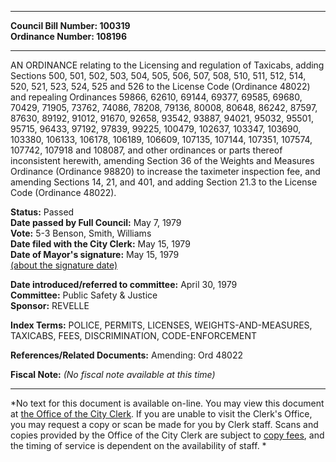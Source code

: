 * * * * *  
  
**Council Bill Number: [](#h0)[](#h2)100319**   
**Ordinance Number: 108196**  
  
* * * * *  
  
AN ORDINANCE relating to the Licensing and regulation of Taxicabs, adding Sections 500, 501, 502, 503, 504, 505, 506, 507, 508, 510, 511, 512, 514, 520, 521, 523, 524, 525 and 526 to the License Code (Ordinance 48022) and repealing Ordinances 59866, 62610, 69144, 69377, 69585, 69680, 70429, 71905, 73762, 74086, 78208, 79136, 80008, 80648, 86242, 87597, 87630, 89192, 91012, 91670, 92658, 93542, 93887, 94021, 95032, 95501, 95715, 96433, 97192, 97839, 99225, 100479, 102637, 103347, 103690, 103380, 106133, 106178, 106189, 106609, 107135, 107144, 107351, 107574, 107742, 107918 and 108087, and other ordinances or parts thereof inconsistent herewith, amending Section 36 of the Weights and Measures Ordinance (Ordinance 98820) to increase the taximeter inspection fee, and amending Sections 14, 21, and 401, and adding Section 21.3 to the License Code (Ordinance 48022).  
  
**Status:** Passed   
**Date passed by Full Council:** May 7, 1979   
**Vote:** 5-3 Benson, Smith, Williams   
**Date filed with the City Clerk:** May 15, 1979   
**Date of Mayor's signature:** May 15, 1979   
[(about the signature date)](/~public/approvaldate.htm)   
  
  
**Date introduced/referred to committee:** April 30, 1979   
**Committee:** Public Safety & Justice   
**Sponsor:** REVELLE   
  
**Index Terms:** POLICE, PERMITS, LICENSES, WEIGHTS-AND-MEASURES, TAXICABS, FEES, DISCRIMINATION, CODE-ENFORCEMENT  
  
**References/Related Documents:** Amending: Ord 48022  
  
**Fiscal Note:** *(No fiscal note available at this time)*  
  
* * * * *  
  
*No text for this document is available on-line. You may view this document at [the Office of the City Clerk](http://www.seattle.gov/leg/clerk/contactUs.htm). If you are unable to visit the Clerk's Office, you may request a copy or scan be made for you by Clerk staff. Scans and copies provided by the Office of the City Clerk are subject to [copy fees](http://clerk.seattle.gov/~public/clerkfees.htm), and the timing of service is dependent on the availability of staff. *  
  
  
